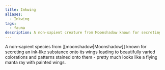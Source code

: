 ```yaml
---
title: Inkwing
aliases:
  - Inkwing
tags:
  - fauna
description: A non-sapient creature from Moonshadow known for secreting an ink-like substance onto its wings leading to beautifully varied colorations and patterns stained onto them.
---
```

A non-sapient species from [[moonshadow|Moonshadow]] known for secreting an ink-like substance onto its wings leading to beautifully varied colorations and patterns stained onto them - pretty much looks like a flying manta ray with painted wings.